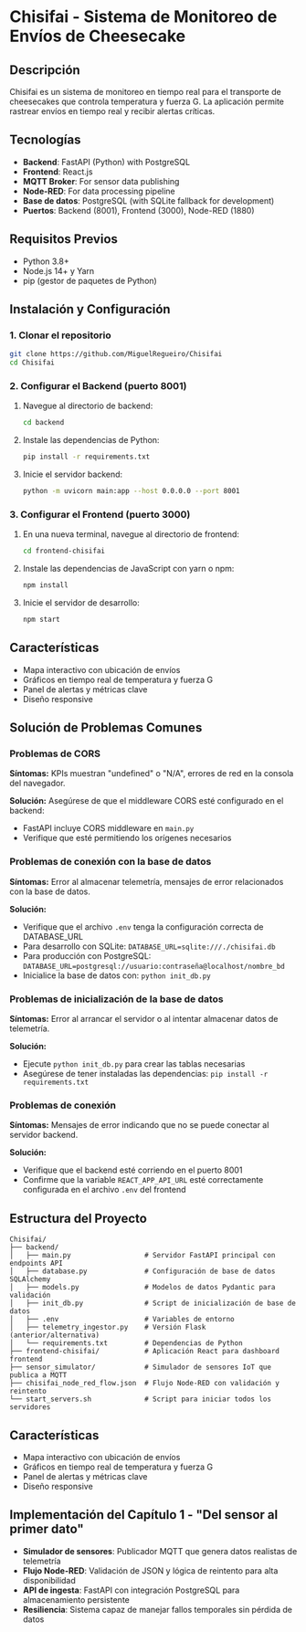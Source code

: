 # Chisifai - Sistema de Monitoreo de Envíos de Cheesecake

## Descripción

Chisifai es un sistema de monitoreo en tiempo real para el transporte de cheesecakes que controla temperatura y fuerza G. La aplicación permite rastrear envíos en tiempo real y recibir alertas críticas.

## Tecnologías

- **Backend**: FastAPI (Python) with PostgreSQL
- **Frontend**: React.js
- **MQTT Broker**: For sensor data publishing
- **Node-RED**: For data processing pipeline
- **Base de datos**: PostgreSQL (with SQLite fallback for development)
- **Puertos**: Backend (8001), Frontend (3000), Node-RED (1880)

## Requisitos Previos

- Python 3.8+ 
- Node.js 14+ y Yarn
- pip (gestor de paquetes de Python)

## Instalación y Configuración

### 1. Clonar el repositorio

```bash
git clone https://github.com/MiguelRegueiro/Chisifai
cd Chisifai
```

### 2. Configurar el Backend (puerto 8001)

1. Navegue al directorio de backend:
   ```bash
   cd backend
   ```

2. Instale las dependencias de Python:
   ```bash
   pip install -r requirements.txt
   ```

3. Inicie el servidor backend:
   ```bash
   python -m uvicorn main:app --host 0.0.0.0 --port 8001
   ```


### 3. Configurar el Frontend (puerto 3000)

1. En una nueva terminal, navegue al directorio de frontend:
   ```bash
   cd frontend-chisifai
   ```

2. Instale las dependencias de JavaScript con yarn o npm:
   ```bash
   npm install
   ```

3. Inicie el servidor de desarrollo:
   ```bash
   npm start
   ```

## Características

- Mapa interactivo con ubicación de envíos
- Gráficos en tiempo real de temperatura y fuerza G
- Panel de alertas y métricas clave
- Diseño responsive

## Solución de Problemas Comunes

### Problemas de CORS

**Síntomas:** KPIs muestran "undefined" o "N/A", errores de red en la consola del navegador.

**Solución:** Asegúrese de que el middleware CORS esté configurado en el backend:
- FastAPI incluye CORS middleware en `main.py`
- Verifique que esté permitiendo los orígenes necesarios

### Problemas de conexión con la base de datos

**Síntomas:** Error al almacenar telemetría, mensajes de error relacionados con la base de datos.

**Solución:**
- Verifique que el archivo `.env` tenga la configuración correcta de DATABASE_URL
- Para desarrollo con SQLite: `DATABASE_URL=sqlite:///./chisifai.db`
- Para producción con PostgreSQL: `DATABASE_URL=postgresql://usuario:contraseña@localhost/nombre_bd`
- Inicialice la base de datos con: `python init_db.py`

### Problemas de inicialización de la base de datos

**Síntomas:** Error al arrancar el servidor o al intentar almacenar datos de telemetría.

**Solución:**
- Ejecute `python init_db.py` para crear las tablas necesarias
- Asegúrese de tener instaladas las dependencias: `pip install -r requirements.txt`


### Problemas de conexión

**Síntomas:** Mensajes de error indicando que no se puede conectar al servidor backend.

**Solución:** 
- Verifique que el backend esté corriendo en el puerto 8001
- Confirme que la variable `REACT_APP_API_URL` esté correctamente configurada en el archivo `.env` del frontend


## Estructura del Proyecto

```
Chisifai/
├── backend/
│   ├── main.py                  # Servidor FastAPI principal con endpoints API
│   ├── database.py              # Configuración de base de datos SQLAlchemy
│   ├── models.py                # Modelos de datos Pydantic para validación
│   ├── init_db.py               # Script de inicialización de base de datos
│   ├── .env                     # Variables de entorno
│   ├── telemetry_ingestor.py    # Versión Flask (anterior/alternativa)
│   └── requirements.txt         # Dependencias de Python
├── frontend-chisifai/           # Aplicación React para dashboard frontend
├── sensor_simulator/            # Simulador de sensores IoT que publica a MQTT
├── chisifai_node_red_flow.json  # Flujo Node-RED con validación y reintento
└── start_servers.sh             # Script para iniciar todos los servidores
```

## Características

- Mapa interactivo con ubicación de envíos
- Gráficos en tiempo real de temperatura y fuerza G
- Panel de alertas y métricas clave
- Diseño responsive

## Implementación del Capítulo 1 - "Del sensor al primer dato"

- **Simulador de sensores**: Publicador MQTT que genera datos realistas de telemetría
- **Flujo Node-RED**: Validación de JSON y lógica de reintento para alta disponibilidad
- **API de ingesta**: FastAPI con integración PostgreSQL para almacenamiento persistente
- **Resiliencia**: Sistema capaz de manejar fallos temporales sin pérdida de datos
